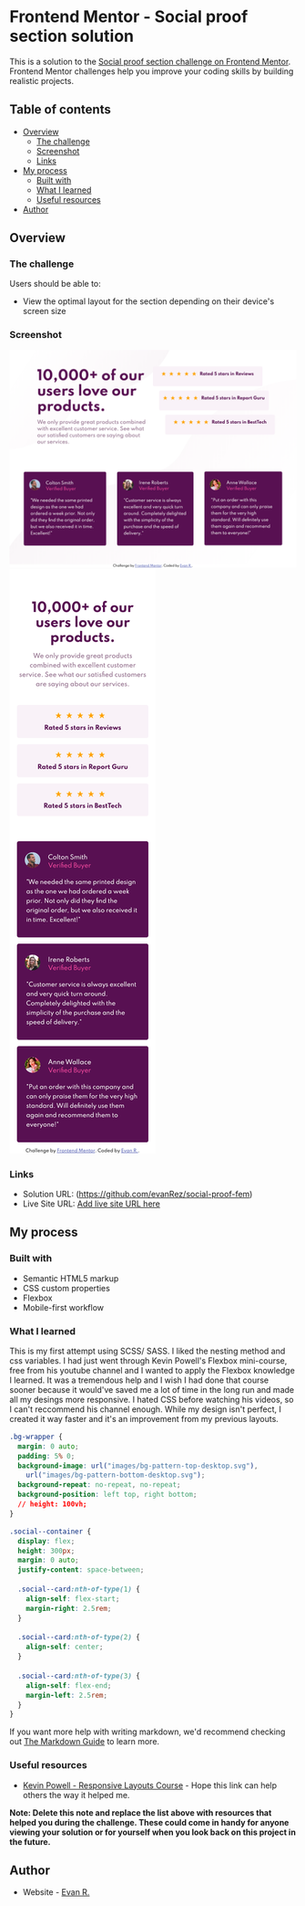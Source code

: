 # Frontend Mentor - Social proof section solution

This is a solution to the [Social proof section challenge on Frontend Mentor](https://www.frontendmentor.io/challenges/social-proof-section-6e0qTv_bA). Frontend Mentor challenges help you improve your coding skills by building realistic projects.

## Table of contents

- [Overview](#overview)
  - [The challenge](#the-challenge)
  - [Screenshot](#screenshot)
  - [Links](#links)
- [My process](#my-process)
  - [Built with](#built-with)
  - [What I learned](#what-i-learned)
  - [Useful resources](#useful-resources)
- [Author](#author)

## Overview

### The challenge

Users should be able to:

- View the optimal layout for the section depending on their device's screen size

### Screenshot

![](./images/desktop-sc.png)
![](./images/mobile-sc.png)

### Links

- Solution URL: (https://github.com/evanRez/social-proof-fem)
- Live Site URL: [Add live site URL here](https://romantic-wozniak-bcd82f.netlify.app/)

## My process

### Built with

- Semantic HTML5 markup
- CSS custom properties
- Flexbox
- Mobile-first workflow

### What I learned

This is my first attempt using SCSS/ SASS. I liked the nesting method and css variables. I had just went through Kevin Powell's Flexbox mini-course, free from his youtube channel and I wanted to apply the Flexbox knowledge I learned. It was a tremendous help and I wish I had done that course sooner because it would've saved me a lot of time in the long run and made all my desings more responsive. I hated CSS before watching his videos, so I can't reccommend his channel enough. While my design isn't perfect, I created it way faster and it's an improvement from my previous layouts.

```css - found out how to combine to background images as such
.bg-wrapper {
  margin: 0 auto;
  padding: 5% 0;
  background-image: url("images/bg-pattern-top-desktop.svg"),
    url("images/bg-pattern-bottom-desktop.svg");
  background-repeat: no-repeat, no-repeat;
  background-position: left top, right bottom;
  // height: 100vh;
}
```

```scss - using the :nth of type selector
.social--container {
  display: flex;
  height: 300px;
  margin: 0 auto;
  justify-content: space-between;

  .social--card:nth-of-type(1) {
    align-self: flex-start;
    margin-right: 2.5rem;
  }

  .social--card:nth-of-type(2) {
    align-self: center;
  }

  .social--card:nth-of-type(3) {
    align-self: flex-end;
    margin-left: 2.5rem;
  }
}
```

If you want more help with writing markdown, we'd recommend checking out [The Markdown Guide](https://www.markdownguide.org/) to learn more.

### Useful resources

- [Kevin Powell - Responsive Layouts Course](https://courses.kevinpowell.co/courses/conquering-responsive-layouts/233002-introduction) - Hope this link can help others the way it helped me.

**Note: Delete this note and replace the list above with resources that helped you during the challenge. These could come in handy for anyone viewing your solution or for yourself when you look back on this project in the future.**

## Author

- Website - [Evan R.](https://www.reznitek.com)
